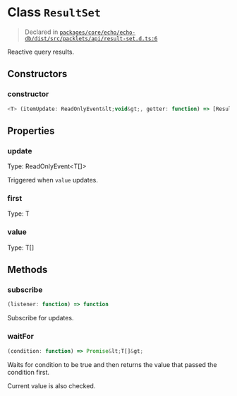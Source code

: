 # Class `ResultSet`
> Declared in [`packages/core/echo/echo-db/dist/src/packlets/api/result-set.d.ts:6`]()


Reactive query results.

## Constructors
### constructor
```ts
<T> (itemUpdate: ReadOnlyEvent&lt;void&gt;, getter: function) => [ResultSet](/api/@dxos/client/classes/ResultSet)&lt;T&gt;
```

## Properties
### update 
Type: ReadOnlyEvent&lt;T[]&gt;

Triggered when  `value`  updates.
### first
Type: T
### value
Type: T[]

## Methods
### subscribe
```ts
(listener: function) => function
```
Subscribe for updates.
### waitFor
```ts
(condition: function) => Promise&lt;T[]&gt;
```
Waits for condition to be true and then returns the value that passed the condition first.

Current value is also checked.